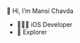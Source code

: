 👋 Hi, I’m Mansi Chavda
- 👩🏻‍💻 iOS Developer
- 🌱 Explorer
<!---
chavdamansi/chavdamansi is a ✨ special ✨ repository because its `README.md` (this file) appears on your GitHub profile.
You can click the Preview link to take a look at your changes.
--->
